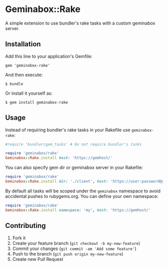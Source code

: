 # Geminabox::Rake

A simple extension to use bundler's rake tasks with a custom geminabox server.

## Installation

Add this line to your application's Gemfile:

    gem 'geminabox-rake'

And then execute:

    $ bundle

Or install it yourself as:

    $ gem install geminabox-rake

## Usage

Instead of requiring bundler's rake tasks in your Rakefile use `geminabox-rake`:

```ruby
#require 'bundler/gem_tasks' # Do not require bundler's tasks

require 'geminabox/rake'
Geminabox::Rake.install host: 'https://gemhost/'
```

You can also specify gem dir or geminabox server in your Rakefile:

```ruby
require 'geminabox/rake'
Geminabox::Rake.install dir: './client', host: 'https://user:password@gems.server.org/'
```

By default all tasks will be scoped under the `geminabox` namespace to avoid accidental pushes to rubygems.org.
You can define your own namespace:

```ruby
require 'geminabox/rake'
Geminabox::Rake.install namespace: 'my', host: 'https://gemhost/'
```

## Contributing

1. Fork it
2. Create your feature branch (`git checkout -b my-new-feature`)
3. Commit your changes (`git commit -am 'Add some feature'`)
4. Push to the branch (`git push origin my-new-feature`)
5. Create new Pull Request
